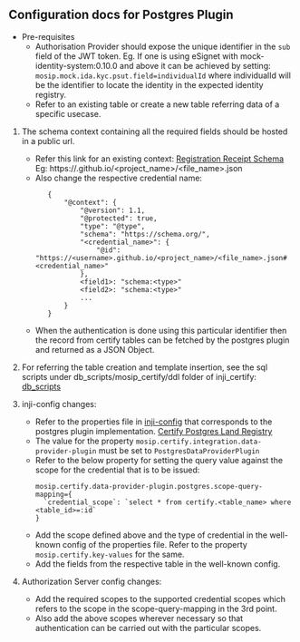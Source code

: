 ## Configuration docs for Postgres Plugin

- Pre-requisites
  - Authorisation Provider should expose the unique identifier in the `sub` field of the JWT token.
      Eg. If one is using eSignet with mock-identity-system:0.10.0 and above it can be achieved by setting:
      ```mosip.mock.ida.kyc.psut.field=individualId```
      where individualId will be the identifier to locate the identity in the expected identity registry.
  - Refer to an existing table or create a new table referring data of a specific usecase.

1. The schema context containing all the required fields should be hosted in a public url.
    - Refer this link for an existing context: [Registration Receipt Schema](https://mosip.github.io/inji-config/dev1/registration-receipt-context.json)
      Eg: https://<username>.github.io/<project_name>/<file_name>.json
    - Also change the respective credential name:
      ```
         {
             "@context": {
                 "@version": 1.1,
                 "@protected": true,
                 "type": "@type",
                 "schema": "https://schema.org/",
                 "<credential_name>": {
                     "@id": "https://<username>.github.io/<project_name>/<file_name>.json#<credential_name>"
                 },
                 <field1>: "schema:<type>"
                 <field2>: "schema:<type>"
                 ...
             }
         }
      ```
    - When the authentication is done using this particular identifier then the record from certify tables can be fetched by the postgres plugin and returned as a JSON Object.

2. For referring the table creation and template insertion, see the sql scripts under db_scripts/mosip_certify/ddl folder of inji_certify: [db_scripts](https://github.com/mosip/inji-certify/tree/master/db_scripts/mosip_certify/ddl)

3. inji-config changes:
    - Refer to the properties file in [inji-config](https://github.com/mosip/inji-config) that corresponds to the postgres plugin implementation.
      [Certify Postgres Land Registry](https://github.com/mosip/inji-config/blob/develop/certify-postgres-landregistry.properties)
    - The value for the property `mosip.certify.integration.data-provider-plugin` must be set to `PostgresDataProviderPlugin`
    - Refer to the below property for setting the query value against the scope for the credential that is to be issued:
       ```
      mosip.certify.data-provider-plugin.postgres.scope-query-mapping={
         `credential_scope`: `select * from certify.<table_name> where <table_id>=:id`
       }
      ```
    - Add the scope defined above and the type of credential in the well-known config of the properties file. Refer to the property `mosip.certify.key-values` for the same.
    - Add the fields from the respective table in the well-known config.

4. Authorization Server config changes:
    - Add the required scopes to the supported credential scopes which refers to the scope in the scope-query-mapping in the 3rd point.
    - Also add the above scopes wherever necessary so that authentication can be carried out with the particular scopes.